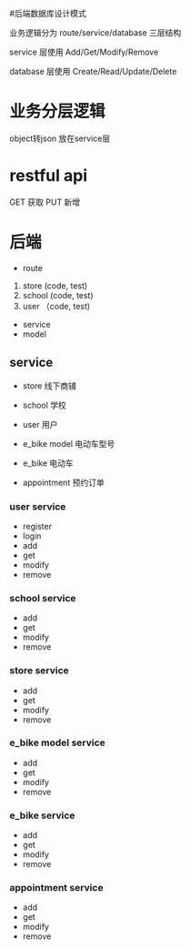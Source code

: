 #后端数据库设计模式

业务逻辑分为 route/service/database 三层结构

service 层使用 Add/Get/Modify/Remove

database 层使用 Create/Read/Update/Delete


# 业务分层逻辑
object转json 放在service层


# restful api
GET 获取
PUT 新增

# 后端
- route

1. store (code, test)
2. school (code, test)
3. user （code, test)
- service
- model

## service
- store 线下商铺
- school 学校
- user 用户

- e_bike model 电动车型号
- e_bike 电动车
- appointment 预约订单



### user service
- register
- login
- add
- get
- modify
- remove
### school service
- add
- get
- modify
- remove
### store service
- add
- get
- modify
- remove
### e_bike model service
- add
- get
- modify
- remove
### e_bike service
- add
- get
- modify
- remove
### appointment service
- add
- get
- modify
- remove
